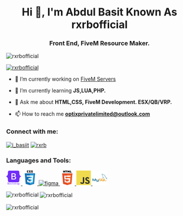 <h1 align="center">Hi 👋, I'm Abdul Basit Known As rxrbofficial</h1>
<h3 align="center">Front End, FiveM Resource Maker.</h3>

<p align="left"> <img src="https://komarev.com/ghpvc/?username=rxrbofficial&label=Profile%20views&color=0e75b6&style=flat" alt="rxrbofficial" /> </p>

<p align="left"> <a href="https://github.com/ryo-ma/github-profile-trophy"><img src="https://github-profile-trophy.vercel.app/?username=rxrbofficial" alt="rxrbofficial" /></a> </p>

- 🔭 I’m currently working on [FiveM Servers](https://discord.gg/6s9XCcy4b5)

- 🌱 I’m currently learning **JS,LUA,PHP.**

- 💬 Ask me about **HTML,CSS, FiveM Development. ESX/QB/VRP.**

- 📫 How to reach me **optixprivatelimited@outlook.com**
<h3 align="left">Connect with me:</h3>
<p align="left">
<a href="https://instagram.com/i_basiit" target="blank"><img align="center" src="https://raw.githubusercontent.com/rahuldkjain/github-profile-readme-generator/master/src/images/icons/Social/instagram.svg" alt="i_basiit" height="30" width="40" /></a>
<a href="https://discord.gg/rxrb" target="blank"><img align="center" src="https://raw.githubusercontent.com/rahuldkjain/github-profile-readme-generator/master/src/images/icons/Social/discord.svg" alt="rxrb" height="30" width="40" /></a>
</p>



              

<h3 align="left">Languages and Tools:</h3>
<p align="left"> <a href="https://getbootstrap.com" target="_blank" rel="noreferrer"> <img src="https://raw.githubusercontent.com/devicons/devicon/master/icons/bootstrap/bootstrap-plain-wordmark.svg" alt="bootstrap" width="40" height="40"/> </a> <a href="https://www.w3schools.com/css/" target="_blank" rel="noreferrer"> <img src="https://raw.githubusercontent.com/devicons/devicon/master/icons/css3/css3-original-wordmark.svg" alt="css3" width="40" height="40"/> </a> <a href="https://www.figma.com/" target="_blank" rel="noreferrer"> <img src="https://www.vectorlogo.zone/logos/figma/figma-icon.svg" alt="figma" width="40" height="40"/> </a> <a href="https://www.w3.org/html/" target="_blank" rel="noreferrer"> <img src="https://raw.githubusercontent.com/devicons/devicon/master/icons/html5/html5-original-wordmark.svg" alt="html5" width="40" height="40"/> </a> <a href="https://developer.mozilla.org/en-US/docs/Web/JavaScript" target="_blank" rel="noreferrer"> <img src="https://raw.githubusercontent.com/devicons/devicon/master/icons/javascript/javascript-original.svg" alt="javascript" width="40" height="40"/> </a> <a href="https://www.mysql.com/" target="_blank" rel="noreferrer"> <img src="https://raw.githubusercontent.com/devicons/devicon/master/icons/mysql/mysql-original-wordmark.svg" alt="mysql" width="40" height="40"/> </a> </p>

<p><img align="left" src="https://github-readme-stats.vercel.app/api/top-langs?username=rxrbofficial&show_icons=true&locale=en&layout=compact" alt="rxrbofficial" /></p>

<p>&nbsp;<img align="center" src="https://github-readme-stats.vercel.app/api?username=rxrbofficial&show_icons=true&locale=en" alt="rxrbofficial" /></p>

<p><img align="center" src="https://github-readme-streak-stats.herokuapp.com/?user=rxrbofficial&" alt="rxrbofficial" /></p>
